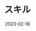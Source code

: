 ---
order: 2
title: 'スキル'
# content: 'Next.jsという機能を使って1からブログの作成を始めます。タイトル、内容、日時を表示します。'
content: 'Java、SpringBoot、C言語、JavaScript、React、Next.js、Firebase、github'
date: '2023-02-18'
imagepath: '/images/profile_cafe.jpg'
---